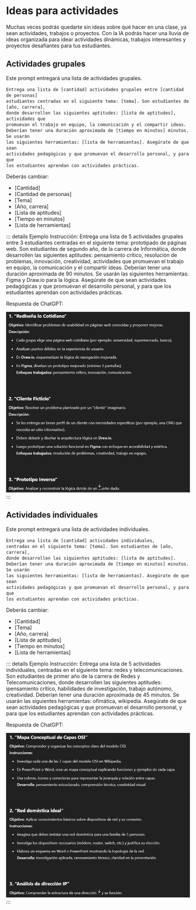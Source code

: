 # Ideas para actividades
Muchas veces podrás quedarte sin ideas sobre qué hacer en una clase, ya sean actividades, trabajos o proyectos. Con la IA podrás hacer una lluvia de ideas organizada para idear actividades dinámicas, trabajos interesantes y proyectos desafiantes para tus estudiantes.

## Actividades grupales
Este prompt entregará una lista de actividades grupales.
```Prompt
Entrega una lista de [cantidad] actividades grupales entre [cantidad de personas]
estudiantes centradas en el siguiente tema: [tema]. Son estudiantes de [año, carrera],
donde desarrollen las siguientes aptitudes: [lista de aptitudes], actividades que
promuevan el trabajo en equipo, la comunicación y el compartir ideas.
Deberían tener una duración aproximada de [tiempo en minutos] minutos. Se usarán
las siguientes herramientas: [lista de herramientas]. Asegúrate de que sean
actividades pedagógicas y que promuevan el desarrollo personal, y para que
los estudiantes aprendan con actividades prácticas.
```
Deberás cambiar:
* [Cantidad]
* [Cantidad de personas]
* [Tema]
* [Año, carrera]
* [Lista de aptitudes]
* [Tiempo en minutos]
* [Lista de herramientas]

::: details Ejemplo
Instrucción:
Entrega una lista de 5 actividades grupales entre 3
estudiantes centradas en el siguiente tema: prototipado de páginas web. Son estudiantes de segundo año, de la carrera de Informática,
donde desarrollen las siguientes aptitudes: pensamiento crítico, resolución de problemas, innovación, creatividad, actividades que
promuevan el trabajo en equipo, la comunicación y el compartir ideas.
Deberían tener una duración aproximada de 90 minutos. Se usarán
las siguientes herramientas: Figma y Draw.io para la lógica. Asegúrate de que sean
actividades pedagógicas y que promuevan el desarrollo personal, y para que
los estudiantes aprendan con actividades prácticas.

Respuesta de ChatGPT:

![Respuesta de ChatGPT](../../public/respuesta04.png)
:::

## Actividades individuales
Este prompt entregará una lista de actividades individuales.
```Prompt
Entrega una lista de [cantidad] actividades individuales,
centradas en el siguiente tema: [tema]. Son estudiantes de [año, carrera],
donde desarrollen las siguientes aptitudes: [lista de aptitudes].
Deberían tener una duración aproximada de [tiempo en minutos] minutos. Se usarán
las siguientes herramientas: [lista de herramientas]. Asegúrate de que sean
actividades pedagógicas y que promuevan el desarrollo personal, y para que
los estudiantes aprendan con actividades prácticas.
```
Deberás cambiar:
* [Cantidad]
* [Tema]
* [Año, carrera]
* [Lista de aptitudes]
* [Tiempo en minutos]
* [Lista de herramientas]

::: details Ejemplo
Instrucción:
Entrega una lista de 5 actividades individuales, centradas en el siguiente tema: redes y telecomunicaciones. Son estudiantes de primer año de la carrera de Redes y Telecomunicaciones, donde desarrollen las siguientes aptitudes: ipensamiento crítico, habilidades de investigación, trabajo autónomo, creatividad. Deberían tener una duración aproximada de 45 minutos. Se usarán las siguientes herramientas: ofimática, wikipedia. Asegúrate de que sean actividades pedagógicas y que promuevan el desarrollo personal, y para que los estudiantes aprendan con actividades prácticas.

Respuesta de ChatGPT:

![Respuesta de ChatGPT](../../public/respuesta05.png)
:::